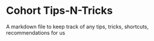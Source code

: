 # Cohort Tips-N-Tricks
 A markdown file to keep track of any tips, tricks, shortcuts, recommendations for us
